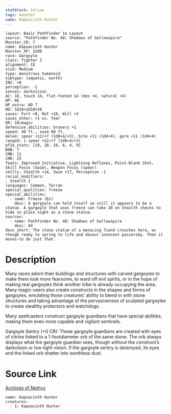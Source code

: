 ```yaml
---
statblock: inline
tags: monster
name: Kapoacinth Hunter
---
```

```statblock
layout: Basic Pathfinder 1e Layout
source: "Pathfinder No. 48: Shadows of Gallowspire"
Monster_CR: 7
name: Kapoacinth Hunter
Monster_XP: 3200
race: Gargoyle
class: fighter 2
alignment: CE
size: Medium
type: monstrous humanoid
subtype: (aquatic, earth)
INI: +8
perception: -1
senses: darkvision
AC: 18, touch 14, flat-footed 14 (dex +4, natural +4)
HP: 66
HP_extra: HD 7
HD: 5d10+2d10+28
saves: Fort +8, Ref +10, Will +3
saves_other: +1 vs. fear
DR: 10/magic
defensive_abilities: bravery +1
speed: 40 ft., swim 60 ft.
melee: spear +12/+7 (1d8+4/×3), bite +11 (1d4+4), gore +11 (1d4+4)
ranged: 1 spear +12/+7 (1d8+4/×3)
pf1e_stats: [19, 18, 18, 6, 9, 9]
BAB: 7
CMB: 11
CMD: 25
feats: Improved Initiative, Lightning Reflexes, Point-Blank Shot, Skill Focus (Swim), Weapon Focus (spear)
skills: Stealth +14, Swim +17, Perception -1
racial_modifiers:
- Stealth 2
languages: Common, Terran
special_qualities: freeze
special_abilities:
  - name: Freeze (Ex)
    desc: A gargoyle can hold itself so still it appears to be a statue. A gargoyle that uses freeze can take 20 on Stealth checks to hide in plain sight as a stone statue.
sources:
  - name: Pathfinder No. 48: Shadows of Gallowspire
    desc: 84
desc_short: The stone statue of a menacing fiend crouches here, as though ready to spring to life and devour innocent passersby. Then it moves-to do just that.
```
# Description
Many races adorn their buildings and structures with carved gargoyles to make them look more fearsome, to ward off evil spirits, or in the hope of making real gargoyles think another tribe is already occupying the area. Many magic-users also create constructs in the shapes and forms of gargoyles, emulating those creatures’ ability to blend in with stone structures and taking advantage of the pervasiveness of sculpted gargoyles to create stealthy protectors and watchdogs.

Many spellcasters construct gargoyle guardians that have special abilities, making them even more capable and vigilant sentinels.

Gargoyle Sentry (+0 CR): These gargoyle guardians are created with eyes of citrine linked to a 1-footdiameter orb of the same stone. The orb always displays what the gargoyle guardian sees, though without the construct’s darkvision or low-light vision. If the gargoyle sentry is destroyed, its eyes and the linked orb shatter into worthless dust.
# Source Link
[Archives of Nethys](https://aonprd.com/MonsterDisplay.aspx?ItemName=Kapoacinth%20Hunter)
```encounter-table
name: Kapoacinth Hunter
creatures:
  - 1: Kapoacinth Hunter
```
